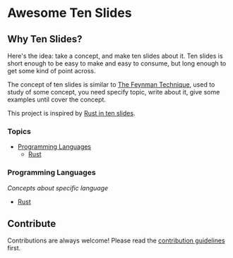 # Awesome Ten Slides

## Why Ten Slides?

Here's the idea: take a concept, and make ten slides about it. Ten slides is short enough to be easy to make and easy to consume, but long enough to get some kind of point across.

The concept of ten slides is similar to [The Feynman Technique](https://www.youtube.com/watch?v=_f-qkGJBPts), used to study of some concept, you need specify topic, write about it, give some examples until cover the concept.

This project is inspired by [Rust in ten slides](https://github.com/steveklabnik/rust-in-ten-slides).

### Topics

- [Programming Languages](#programming-languages)
  - [Rust](#rust)



### Programming Languages

*Concepts about specific language*
* [Rust](https://github.com/steveklabnik/rust-in-ten-slides)


## Contribute

Contributions are always welcome!
Please read the [contribution guidelines](contributing.md) first.
